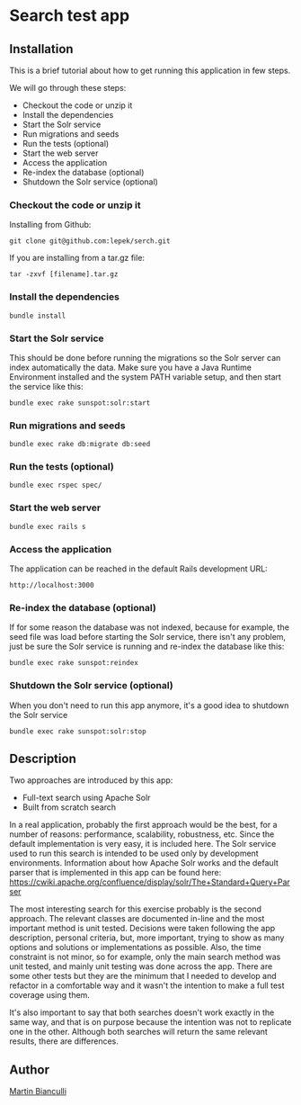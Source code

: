 Search test app
======================================

## Installation

This is a brief tutorial about how to get running this application in few steps.

We will go through these steps:
* Checkout the code or unzip it
* Install the dependencies
* Start the Solr service
* Run migrations and seeds
* Run the tests (optional)
* Start the web server
* Access the application
* Re-index the database (optional)
* Shutdown the Solr service (optional)

### Checkout the code or unzip it

Installing from Github:

```
git clone git@github.com:lepek/serch.git
```

If you are installing from a tar.gz file:

```
tar -zxvf [filename].tar.gz
```

### Install the dependencies

```
bundle install
```

### Start the Solr service

This should be done before running the migrations so the Solr server can index automatically the data.
Make sure you have a Java Runtime Environment installed and the system PATH variable setup, and then
start the service like this:

```
bundle exec rake sunspot:solr:start
```

### Run migrations and seeds

```
bundle exec rake db:migrate db:seed
```

### Run the tests (optional)

```
bundle exec rspec spec/
```

### Start the web server

```
bundle exec rails s
```

### Access the application

The application can be reached in the default Rails development URL:

```
http://localhost:3000
```

### Re-index the database (optional)

If for some reason the database was not indexed, because for example, the seed file was load before starting the Solr service,
there isn't any problem, just be sure the Solr service is running and re-index the database like this:

```
bundle exec rake sunspot:reindex
```

### Shutdown the Solr service (optional)

When you don't need to run this app anymore, it's a good idea to shutdown the Solr service

```
bundle exec rake sunspot:solr:stop
```

## Description

Two approaches are introduced by this app:
* Full-text search using Apache Solr
* Built from scratch search

In a real application, probably the first approach would be the best, for a number of reasons:
performance, scalability, robustness, etc. Since the default implementation is very easy, it is included here.
The Solr service used to run this search is intended to be used only by development environments.
Information about how Apache Solr works and the default parser that is implemented in this app
can be found here: https://cwiki.apache.org/confluence/display/solr/The+Standard+Query+Parser

The most interesting search for this exercise probably is the second approach. The relevant classes are documented in-line
and the most important method is unit tested. Decisions were taken following the app description,
personal criteria, but, more important, trying to show as many options and solutions or implementations as possible.
Also, the time constraint is not minor, so for example, only the main search method was unit tested,
and mainly unit testing was done across the app. There are some other tests but they are the minimum that
I needed to develop and refactor in a comfortable way and it wasn't the intention to make a full test coverage using them.

It's also important to say that both searches doesn't work exactly in the same way, and that is on purpose because the intention
was not to replicate one in the other. Although both searches will return the same relevant results, there are differences.

## Author

[Martin Bianculli](mailto:mbianculli@gmail.com)
